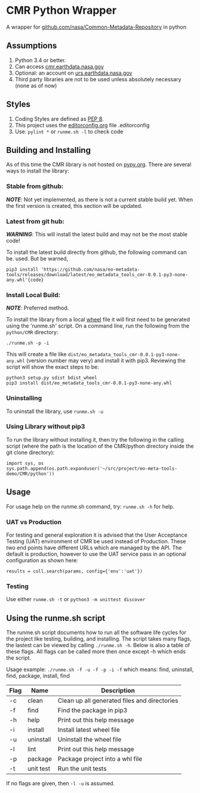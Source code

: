 # CMR Python Wrapper

A wrapper for [github.com/nasa/Common-Metadata-Repository][git_cmr] in python

## Assumptions

1. Python 3.4 or better.
2. Can access [cmr.earthdata.nasa.gov][cmr]
3. Optional: an account on [urs.earthdata.nasa.gov][edl]
4. Third party libraries are not to be used unless absolutely necessary (none as of now)

## Styles

1. Coding Styles are defined as [PEP 8][pep8].
2. This project uses the [editorconfig.org][econfig] file .editorconfig 
3. Use: `pylint *` or `runme.sh -l` to check code

## Building and Installing

As of this time the CMR library is not hosted on [pypy.org][pypi]. There are several ways to install the library:

### Stable from github:

***NOTE***: Not yet implemented, as there is not a current stable build yet. When the first version is created, this section will be updated.

### Latest from git hub:

***WARNING***: This will install the latest build and may not be the most stable code!

To install the latest build directly from github, the following command can be.
used. But be warned, 

    pip3 install 'https://github.com/nasa/eo-metadata-tools/releases/download/latest/eo_metadata_tools_cmr-0.0.1-py3-none-any.whl'{code}

### Install Local Build:

***NOTE***: Preferred method.

To install the library from a local [wheel][wheel] file it will first need to be generated using the 'runme.sh' script. On a command line, run the following from the `python/CMR` directory:

    ./runme.sh -p -i

This will create a file like `dist/eo_metadata_tools_cmr-0.0.1-py3-none-any.whl` (version number may very) and install it with pip3. Reviewing the script will show the exact steps to be:
    
    python3 setup.py sdist bdist_wheel
    pip3 install dist/eo_metadata_tools_cmr-0.0.1-py3-none-any.whl

### Uninstalling
To uninstall the library, use `runme.sh -u`

### Using Library without pip3

To run the library without installing it, then try the following in the calling script (where the path is the location of the CMR/python directory inside the git clone directory):

    import sys, os
    sys.path.append(os.path.expanduser('~/src/project/eo-meta-tools-demo/CMR/python'))

## Usage

For usage help on the runme.sh command, try: `runme.sh -h` for help.

### UAT vs Production

For testing and general exploration it is advised that the User Acceptance Testing (UAT) environment of CMR be used instead of Production. These two end points have different URLs which are managed by the API. The default is production, however to use the UAT service pass in an optional configuration as shown here:

    results = coll.search(params, config={'env':'uat'})

### Testing
Use either `runme.sh -t` or `python3 -m unittest discover`

## Using the runme.sh script
The runme.sh script documents how to run all the software life cycles for the project like testing, building, and installing. The script takes many flags, the lastest can be viewed by calling `./runme.sh -h`. Below is also a table of these flags. All flags can be called more then once except -h which ends the script.

Usage example: `./runme.sh -f -u -f -p -i -f` which means:
find, uninstall, find, package, install, find

| Flag | Name      | Description |
| ---- | --------- | -------------------------------------------- |
| -c   | clean     | Clean up all generated files and directories
| -f   | find      | Find the package in pip3
| -h   | help      | Print out this help message
| -i   | install   | Install latest wheel file
| -u   | uninstall | Uninstall the wheel file
| -l   | lint      | Print out this help message
| -p   | package   | Package project into a whl file
| -t   | unit test | Run the unit tests

If no flags are given, then `-l -u` is assumed.


[pep8]: https://www.python.org/dev/peps/pep-0008/ "Python coding standard"
[cmr]: https://cmr.earthdata.nasa.gov/ "CMR API"
[git_cmr]: https://github.com/nasa/Common-Metadata-Repository/ "CMR GitHub Repository"
[edl]: https://urs.earthdata.nasa.gov/ "Earth Data Login"
[econfig]: https://editorconfig.org/ "Editor Config Definition"
[pypi]: https://pypi.org "Python Package Index"
[wheel]: https://pypi.org/project/wheel/0.25.0/ "What is a Wheel file?"
